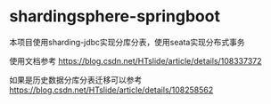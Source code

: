 # shardingsphere-springboot

本项目使用sharding-jdbc实现分库分表，使用seata实现分布式事务

使用文档参考
https://blog.csdn.net/HTslide/article/details/108337372

如果是历史数据分库分表迁移可以参考
https://blog.csdn.net/HTslide/article/details/108258562
